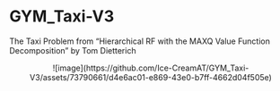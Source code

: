 # GYM_Taxi-V3
The Taxi Problem from “Hierarchical RF with the MAXQ Value Function Decomposition” by Tom Dietterich
<div align = center>
  ![image](https://github.com/Ice-CreamAT/GYM_Taxi-V3/assets/73790661/d4e6ac01-e869-43e0-b7ff-4662d04f505e)
</div> 
